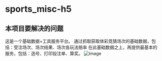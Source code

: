 # sports_misc-h5
## 本项目要解决的问题
这是一个基础数据+工具服务平台。
通过抓取获取体彩竞猜场次的基础数据，包括：受注场次、场次结果、场次各玩法赔率
在此基础数据之上，再提供最基本的服务，包括：选号、打印投注单、算奖。
![image](https://github.com/tj444/sports-misc-h5/raw/master/images/结构图.jpg)